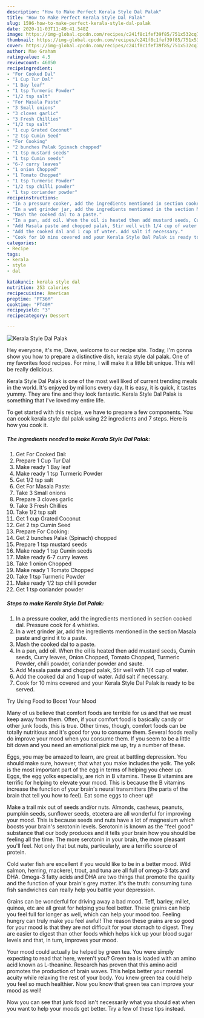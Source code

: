```yaml
---
description: "How to Make Perfect Kerala Style Dal Palak"
title: "How to Make Perfect Kerala Style Dal Palak"
slug: 1596-how-to-make-perfect-kerala-style-dal-palak
date: 2020-11-03T11:49:41.548Z
image: https://img-global.cpcdn.com/recipes/c241f8c1fef39f85/751x532cq70/kerala-style-dal-palak-recipe-main-photo.jpg
thumbnail: https://img-global.cpcdn.com/recipes/c241f8c1fef39f85/751x532cq70/kerala-style-dal-palak-recipe-main-photo.jpg
cover: https://img-global.cpcdn.com/recipes/c241f8c1fef39f85/751x532cq70/kerala-style-dal-palak-recipe-main-photo.jpg
author: Mae Graham
ratingvalue: 4.5
reviewcount: 46050
recipeingredient:
- "For Cooked Dal"
- "1 Cup Tur Dal"
- "1 Bay leaf"
- "1 tsp Turmeric Powder"
- "1/2 tsp salt"
- "For Masala Paste"
- "3 Small onions"
- "3 cloves garlic"
- "3 Fresh Chillies"
- "1/2 tsp salt"
- "1 cup Grated Coconut"
- "2 tsp Cumin Seed"
- "For Cooking"
- "2 bunches Palak Spinach chopped"
- "1 tsp mustard seeds"
- "1 tsp Cumin seeds"
- "6-7 curry leaves"
- "1 onion Chopped"
- "1 Tomato Chopped"
- "1 tsp Turmeric Powder"
- "1/2 tsp chilli powder"
- "1 tsp coriander powder"
recipeinstructions:
- "In a pressure cooker, add the ingredients mentioned in section cooked dal. Pressure cook for 4 whistles."
- "In a wet grinder jar, add the ingredients mentioned in the section Masala paste and grind it to a paste."
- "Mash the cooked dal to a paste."
- "In a pan, add oil. When the oil is heated then add mustard seeds, Cumin seeds, Curry leaves, Onion Chopped, Tomato Chopped, Turmeric Powder, chilli powder, coriander powder and saute."
- "Add Masala paste and chopped palak, Stir well with 1/4 cup of water."
- "Add the cooked dal and 1 cup of water. Add salt if necessary."
- "Cook for 10 mins covered and your Kerala Style Dal Palak is ready to be served."
categories:
- Recipe
tags:
- kerala
- style
- dal

katakunci: kerala style dal 
nutrition: 253 calories
recipecuisine: American
preptime: "PT36M"
cooktime: "PT40M"
recipeyield: "3"
recipecategory: Dessert

---
```



![Kerala Style Dal Palak](https://img-global.cpcdn.com/recipes/c241f8c1fef39f85/751x532cq70/kerala-style-dal-palak-recipe-main-photo.jpg)

Hey everyone, it's me, Dave, welcome to our recipe site. Today, I'm gonna show you how to prepare a distinctive dish, kerala style dal palak. One of my favorites food recipes. For mine, I will make it a little bit unique. This will be really delicious.

Kerala Style Dal Palak is one of the most well liked of current trending meals in the world. It's enjoyed by millions every day. It is easy, it is quick, it tastes yummy. They are fine and they look fantastic. Kerala Style Dal Palak is something that I've loved my entire life.




To get started with this recipe, we have to prepare a few components. You can cook kerala style dal palak using 22 ingredients and 7 steps. Here is how you cook it.

<!--inarticleads1-->

##### The ingredients needed to make Kerala Style Dal Palak:

1. Get For Cooked Dal:
1. Prepare 1 Cup Tur Dal
1. Make ready 1 Bay leaf
1. Make ready 1 tsp Turmeric Powder
1. Get 1/2 tsp salt
1. Get For Masala Paste:
1. Take 3 Small onions
1. Prepare 3 cloves garlic
1. Take 3 Fresh Chillies
1. Take 1/2 tsp salt
1. Get 1 cup Grated Coconut
1. Get 2 tsp Cumin Seed
1. Prepare For Cooking:
1. Get 2 bunches Palak (Spinach) chopped
1. Prepare 1 tsp mustard seeds
1. Make ready 1 tsp Cumin seeds
1. Make ready 6-7 curry leaves
1. Take 1 onion Chopped
1. Make ready 1 Tomato Chopped
1. Take 1 tsp Turmeric Powder
1. Make ready 1/2 tsp chilli powder
1. Get 1 tsp coriander powder




<!--inarticleads2-->

##### Steps to make Kerala Style Dal Palak:

1. In a pressure cooker, add the ingredients mentioned in section cooked dal. Pressure cook for 4 whistles.
1. In a wet grinder jar, add the ingredients mentioned in the section Masala paste and grind it to a paste.
1. Mash the cooked dal to a paste.
1. In a pan, add oil. When the oil is heated then add mustard seeds, Cumin seeds, Curry leaves, Onion Chopped, Tomato Chopped, Turmeric Powder, chilli powder, coriander powder and saute.
1. Add Masala paste and chopped palak, Stir well with 1/4 cup of water.
1. Add the cooked dal and 1 cup of water. Add salt if necessary.
1. Cook for 10 mins covered and your Kerala Style Dal Palak is ready to be served.




Try Using Food to Boost Your Mood


Many of us believe that comfort foods are terrible for us and that we must keep away from them. Often, if your comfort food is basically candy or other junk foods, this is true. Other times, though, comfort foods can be totally nutritious and it's good for you to consume them. Several foods really do improve your mood when you consume them. If you seem to be a little bit down and you need an emotional pick me up, try a number of these.

Eggs, you may be amazed to learn, are great at battling depression. You should make sure, however, that what you make includes the yolk. The yolk is the most important part of the egg in terms of helping you cheer up. Eggs, the egg yolks especially, are rich in B vitamins. These B vitamins are terrific for helping to elevate your mood. This is because the B vitamins increase the function of your brain's neural transmitters (the parts of the brain that tell you how to feel). Eat some eggs to cheer up!

Make a trail mix out of seeds and/or nuts. Almonds, cashews, peanuts, pumpkin seeds, sunflower seeds, etcetera are all wonderful for improving your mood. This is because seeds and nuts have a lot of magnesium which boosts your brain's serotonin levels. Serotonin is known as the "feel good" substance that our body produces and it tells your brain how you should be feeling all the time. The more serotonin in your brain, the more pleasant you'll feel. Not only that but nuts, particularly, are a terrific source of protein.

Cold water fish are excellent if you would like to be in a better mood. Wild salmon, herring, mackerel, trout, and tuna are all full of omega-3 fats and DHA. Omega-3 fatty acids and DHA are two things that promote the quality and the function of your brain's grey matter. It's the truth: consuming tuna fish sandwiches can really help you battle your depression. 

Grains can be wonderful for driving away a bad mood. Teff, barley, millet, quinoa, etc are all great for helping you feel better. These grains can help you feel full for longer as well, which can help your mood too. Feeling hungry can truly make you feel awful! The reason these grains are so good for your mood is that they are not difficult for your stomach to digest. They are easier to digest than other foods which helps kick up your blood sugar levels and that, in turn, improves your mood.

Your mood could actually be helped by green tea. You were simply expecting to read that here, weren't you? Green tea is loaded with an amino acid known as L-theanine. Research has proven that this amino acid promotes the production of brain waves. This helps better your mental acuity while relaxing the rest of your body. You knew green tea could help you feel so much healthier. Now you know that green tea can improve your mood as well!

Now you can see that junk food isn't necessarily what you should eat when you want to help your moods get better. Try  a few  of  these  tips  instead.

